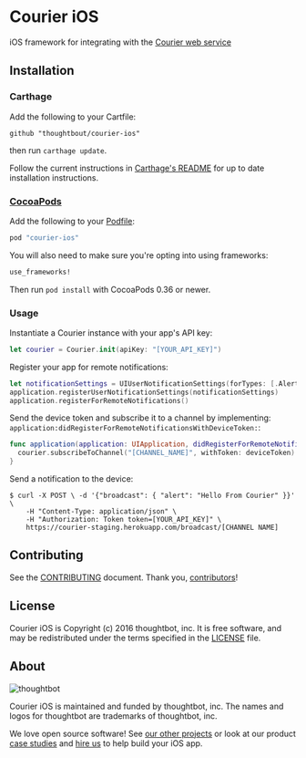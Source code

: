 # Courier iOS

iOS framework for integrating with the [Courier web service][]

[Courier web service]: https://github.com/thoughtbot/courier-web

## Installation

### Carthage

[Carthage]: https://github.com/Carthage/Carthage

Add the following to your Cartfile:

```
github "thoughtbout/courier-ios"
```

then run `carthage update`.

Follow the current instructions in [Carthage's README][carthage-installation]
for up to date installation instructions.

[carthage-installation]:
https://github.com/Carthage/Carthage#adding-frameworks-to-an-application

### [CocoaPods]

[CocoaPods]: http://cocoapods.org

Add the following to your [Podfile](http://guides.cocoapods.org/using/the-podfile.html):

```ruby
pod "courier-ios"
```

You will also need to make sure you're opting into using frameworks:

```ruby
use_frameworks!
```

Then run `pod install` with CocoaPods 0.36 or newer.

### Usage

Instantiate a Courier instance with your app's API key:

```swift
let courier = Courier.init(apiKey: "[YOUR_API_KEY]")
```

Register your app for remote notifications:

```swift
let notificationSettings = UIUserNotificationSettings(forTypes: [.Alert, .Badge, .Sound], categories: .None)
application.registerUserNotificationSettings(notificationSettings)
application.registerForRemoteNotifications()
```

Send the device token and subscribe it to a channel by implementing:
`application:didRegisterForRemoteNotificationsWithDeviceToken:`:

```swift
func application(application: UIApplication, didRegisterForRemoteNotificationsWithDeviceToken deviceToken: NSData) {
  courier.subscribeToChannel("[CHANNEL_NAME]", withToken: deviceToken)
}
```

Send a notification to the device:

```
$ curl -X POST \ -d '{"broadcast": { "alert": "Hello From Courier" }}' \
    -H "Content-Type: application/json" \
    -H "Authorization: Token token=[YOUR_API_KEY]" \
    https://courier-staging.herokuapp.com/broadcast/[CHANNEL NAME]
```

## Contributing

See the [CONTRIBUTING] document. Thank you, [contributors]!

[CONTRIBUTING]: CONTRIBUTING.md
[contributors]: https://github.com/thoughtbot/courier-ios/graphs/contributors

## License

Courier iOS is Copyright (c) 2016 thoughtbot, inc. It is free software, and may be
redistributed under the terms specified in the [LICENSE] file.

[LICENSE]: /LICENSE

## About

![thoughtbot](https://thoughtbot.com/logo.png)

Courier iOS is maintained and funded by thoughtbot, inc. The names and logos for
thoughtbot are trademarks of thoughtbot, inc.

We love open source software! See [our other projects][community] or look at
our product [case studies] and [hire us][hire] to help build your iOS app.

[community]: https://thoughtbot.com/community?utm_source=github
[case studies]: https://thoughtbot.com/ios?utm_source=github
[hire]: https://thoughtbot.com/hire-us?utm_source=github
